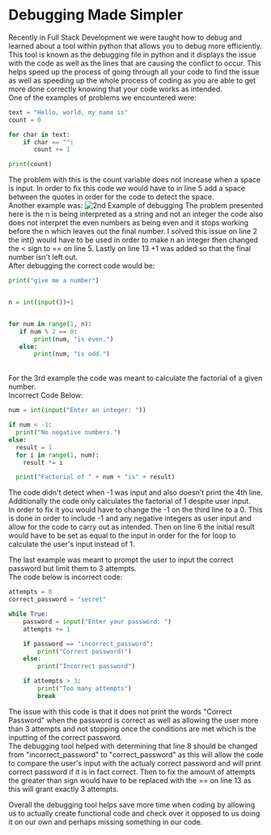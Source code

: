 # Debugging Made Simpler

Recently in Full Stack Development we were taught how to debug and learned about a tool within python that allows you to debug more efficiently. This tool is known as the debugging file in python and it displays the issue with the code as well as the lines that are causing the conflict to occur. This helps speed up the process of going through all your code to find the issue as well as speeding up the whole process of coding as you are able to get more done correctly knowing that your code works as intended.
<br>
One of the examples of problems we encountered were:

```py
text = "Hello, world, my name is"
count = 0

for char in text:
    if char == "":
       count += 1

print(count)

```
The problem with this is the count variable does not increase when a space is input. In order to fix this code we would have to in line 5 add a space between the quotes in order for the code to detect the space.
<br>
Another example was:
<img src="/_post/debugger.png" alt= "2nd Example of debugging">
The problem presented here is the n is being interpreted as a string and not an integer the code also does not interpret the even numbers as being even and it stops working before the n which leaves out the final number. I solved this issue on line 2 the int() would have to be used in order to make n an integer then changed the < sign to == on line 5. Lastly on line 13 +1 was added so that the final number isn't left out.
<br>
After debugging the correct code would be:

```py
print("give me a number")


n = int(input())+1


for num in range(1, n):
   if num % 2 == 0:
       print(num, "is even.")
   else:
       print(num, "is odd.")

```
<br>
For the 3rd example the code was meant to calculate the factorial of a given number.
<br>
Incorrect Code Below:

```py
num = int(input("Enter an integer: "))

if num < -1:
  print("No negative numbers.")
else:
  result = 1
  for i in range(1, num):
    result *= i   

  print("Factorial of " + num + "is" + result)

```

The code didn't detect when -1 was input and also doesn't print the 4th line. Additionally the code only calculates the factorial of 1 despite user input.
<br>
In order to fix it you would have to change the -1 on the third line to a 0. This is done in order to include -1 and any negative integers as user input and allow for the code to carry out as intended. Then on line 6 the initial result would have to be set as equal to the input in order for the for loop to calculate the user's input instead of 1.
<br>

The last example was meant to prompt the user to input the correct password but limit them to 3 attempts.
<br>
The code below is incorrect code:

```py
attempts = 0
correct_password = "secret"

while True:
    password = input("Enter your password: ")
    attempts += 1

    if password == "incorrect_password":
        print("Correct password!")
    else:
        print("Incorrect password")

    if attempts > 3:
        print("Too many attempts")
        break

```
The issue with this code is that it does not print the words "Correct Password" when the password is correct as well as allowing the user more than 3 attempts and not stopping once the conditions are met which is the inputting of the correct password.
<br>
The debugging tool helped with determining that line 8 should be changed from "incorrect_password" to "correct_password" as this will allow the code to compare the user's input with the actualy correct password and will print correct password if it is in fact correct. Then to fix the amount of attempts the greater than sign would have to be replaced with the == on line 13 as this will grant exactly 3 attempts. 
<br>

Overall the debugging tool helps save more time when coding by allowing us to actually create functional code and check over it opposed to us doing it on our own and perhaps missing something in our code.